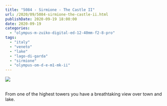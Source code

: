 ```yaml
---
title: "5084 - Sirmione - The Castle II"
url: /2020/09/5084-sirmione-the-castle-ii.html
publishDate: 2020-09-19 18:00:00
date: 2020-09-19
categories: 
  - "olympus-m-zuiko-digital-ed-12-40mm-f2-8-pro"
tags: 
  - "italy"
  - "veneto"
  - "lake"
  - "lago-di-garda"
  - "sirmione"
  - "olympus-om-d-e-m1-mk-ii"
---
```

<div class="container">
<div class="center"><a target="_blank" href="https://d25zfm9zpd7gm5.cloudfront.net/1200x1200/2018/20180910_094910_lr.jpg"><img class="webfeedsFeaturedVisual" src="https://d25zfm9zpd7gm5.cloudfront.net/0600x0600/2018/20180910_094910_lr.jpg" /></a></div>
</div>
<br />

From one of the highest towers you have a breathtaking view over
town and lake.
